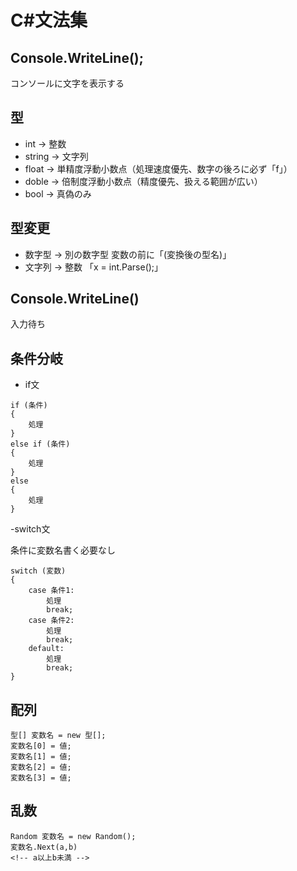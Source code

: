 # C#文法集

## Console.WriteLine();
コンソールに文字を表示する

## 型
- int -> 整数
- string -> 文字列
- float -> 単精度浮動小数点（処理速度優先、数字の後ろに必ず「f」）
- doble -> 倍制度浮動小数点（精度優先、扱える範囲が広い）
- bool -> 真偽のみ

## 型変更
- 数字型 -> 別の数字型 変数の前に「(変換後の型名)」
- 文字列 -> 整数 「x = int.Parse();」

## Console.WriteLine()
入力待ち

## 条件分岐
- if文
```
if (条件)
{
    処理
}
else if (条件)
{
    処理
}
else
{
    処理
}
```

-switch文

条件に変数名書く必要なし

```
switch (変数)
{
    case 条件1:
        処理
        break;
    case 条件2:
        処理
        break;
    default:
        処理
        break;
}
```

## 配列
```
型[] 変数名 = new 型[];
変数名[0] = 値;
変数名[1] = 値;
変数名[2] = 値;
変数名[3] = 値;
```

## 乱数
```
Random 変数名 = new Random();
変数名.Next(a,b)
<!-- a以上b未満 -->
```